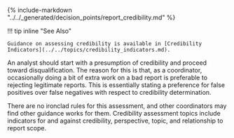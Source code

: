 {% include-markdown "../../_generated/decision_points/report_credibility.md" %}

!!! tip inline "See Also"

    Guidance on assessing credibility is available in [Credibility Indicators](../../topics/credibility_indicators.md).

An analyst should start with a presumption of credibility and proceed toward disqualification.
The reason for this is that, as a coordinator, occasionally doing a bit of extra work on a bad report is preferable to rejecting legitimate reports.
This is essentially stating a preference for false positives over false negatives with respect to credibility determination.

There are no ironclad rules for this assessment, and other coordinators may find other guidance works for them.
Credibility assessment topics include indicators for and against credibility, perspective, topic, and relationship to report scope.


